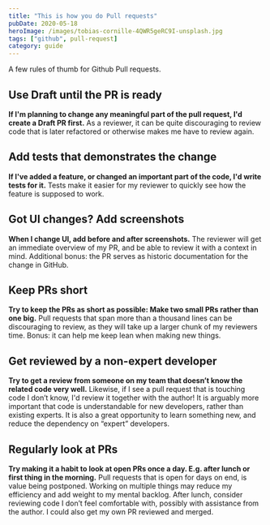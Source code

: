 ```yaml
---
title: "This is how you do Pull requests"
pubDate: 2020-05-18
heroImage: /images/tobias-cornille-4QWR5geRC9I-unsplash.jpg
tags: ["github", pull-request]
category: guide
---
```


A few rules of thumb for Github Pull requests.

## Use Draft until the PR is ready

**If I'm planning to change any meaningful part of the pull request, I'd create a Draft PR first.** As a reviewer, it can be quite discouraging to review code that is later refactored or otherwise makes me have to review again.

## Add tests that demonstrates the change

**If I've added a feature, or changed an important part of the code, I'd write tests for it.** Tests make it easier for my reviewer to quickly see how the feature is supposed to work.

## Got UI changes? Add screenshots

**When I change UI, add before and after screenshots.** The reviewer will get an immediate overview of my PR, and be able to review it with a context in mind. Additional bonus: the PR serves as historic documentation for the change in GitHub.

## Keep PRs short

**Try to keep the PRs as short as possible: Make two small PRs rather than one big.** Pull requests that span more than a thousand lines can be discouraging to review, as they will take up a larger chunk of my reviewers time. Bonus: it can help me keep lean when making new things.

## Get reviewed by a non-expert developer

**Try to get a review from someone on my team that doesn’t know the related code very well.** Likewise, if I see a pull request that is touching code I don’t know, I'd review it together with the author! It is arguably more important that code is understandable for new developers, rather than existing experts. It is also a great opportunity to learn something new, and reduce the dependency on “expert” developers.

## Regularly look at PRs

**Try making it a habit to look at open PRs once a day. E.g. after lunch or first thing in the morning.** Pull requests that is open for days on end, is value being postponed. Working on multiple things may reduce my efficiency and add weight to my mental backlog. After lunch, consider reviewing code I don’t feel comfortable with, possibly with assistance from the author. I could also get my own PR reviewed and merged.
